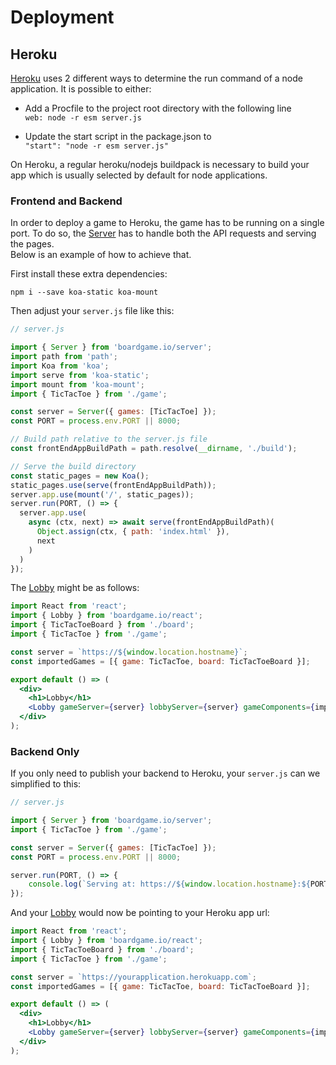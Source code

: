# Deployment

## Heroku
[Heroku](https://heroku.com) uses 2 different ways to determine the run command of a node application. It is possible to either:

- Add a Procfile to the project root directory with the following line  
  `web: node -r esm server.js`

- Update the start script in the package.json to  
  `"start": "node -r esm server.js"`

On Heroku, a regular heroku/nodejs buildpack is necessary to build your app which is usually selected by default for node applications.  

### Frontend and Backend
In order to deploy a game to Heroku, the game has to be running on a single port. To do so, the [Server](/api/Server.md) has to handle both the API requests and serving the pages.  
Below is an example of how to achieve that.

First install these extra dependencies: 

```
npm i --save koa-static koa-mount
```
Then adjust your `server.js` file like this:

```js
// server.js

import { Server } from 'boardgame.io/server';
import path from 'path';
import Koa from 'koa';
import serve from 'koa-static';
import mount from 'koa-mount';
import { TicTacToe } from './game';

const server = Server({ games: [TicTacToe] });
const PORT = process.env.PORT || 8000;

// Build path relative to the server.js file
const frontEndAppBuildPath = path.resolve(__dirname, './build');

// Serve the build directory
const static_pages = new Koa();
static_pages.use(serve(frontEndAppBuildPath));
server.app.use(mount('/', static_pages));
server.run(PORT, () => {
  server.app.use(
    async (ctx, next) => await serve(frontEndAppBuildPath)(
      Object.assign(ctx, { path: 'index.html' }),
      next
    )
  )
});
``` 

The [Lobby](/api/Lobby.md) might be as follows:

```jsx
import React from 'react';
import { Lobby } from 'boardgame.io/react';
import { TicTacToeBoard } from './board';
import { TicTacToe } from './game';

const server = `https://${window.location.hostname}`;
const importedGames = [{ game: TicTacToe, board: TicTacToeBoard }];

export default () => (
  <div>
    <h1>Lobby</h1>
    <Lobby gameServer={server} lobbyServer={server} gameComponents={importedGames} />
  </div>
);
```

### Backend Only
If you only need to publish your backend to Heroku, your `server.js` can we simplified to this:

```js
// server.js

import { Server } from 'boardgame.io/server';
import { TicTacToe } from './game';

const server = Server({ games: [TicTacToe] });
const PORT = process.env.PORT || 8000;

server.run(PORT, () => {
    console.log(`Serving at: https://${window.location.hostname}:${PORT}/`);
});
```

And your [Lobby](/api/Lobby.md) would now be pointing to your Heroku app url:
```jsx
import React from 'react';
import { Lobby } from 'boardgame.io/react';
import { TicTacToeBoard } from './board';
import { TicTacToe } from './game';

const server = `https://yourapplication.herokuapp.com`;
const importedGames = [{ game: TicTacToe, board: TicTacToeBoard }];

export default () => (
  <div>
    <h1>Lobby</h1>
    <Lobby gameServer={server} lobbyServer={server} gameComponents={importedGames} />
  </div>
);
```